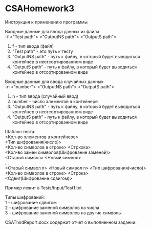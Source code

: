 # CSAHomework3
Инструкция к применению программы

Входные данные для ввода данных из файла:  
-f <"Test path"> <"OutputNS path"> <"OutputS path">  
1. f - тип ввода (файл)  
2. "Test path" - это путь к тесту  
3. "OutputNS path" - путь к файлу, в который будет выводиться контейнер в неотсортированном виде  
4. "OutputS path" - путь к файлу, в который будет выводиться контейнер в отсортированном виде

Входные данные для ввода случайных данных:  
-n <"number"> <"OutputNS path"> <"OutputS path">  
1. n - тип ввода (случайный ввод)  
2. number - число элементов в контейнере  
3. "OutputNS path" - путь к файлу, в который будет выводиться контейнер в неотсортированном виде  
4. "OutputS path" - путь к файлу, в который будет выводиться контейнер в отсортированном виде

Шаблон теста:  
<Кол-во элементов в контейнере>  
<Тип шифрования(число)>  
<Кол-во символов в строке> <Стркока>  
<Кол-во замен символов(Шифрование заменой)>  
<Старый символ> <Новый символ>  
...  
<Старый символ n> <Новый символ n>
<Тип шифрования(число)>  
<Кол-во символов в строке> <Строка>  
<Сдвиг(Шифрование сдвигом)>

Пример лежит в Tests/Input/Test1.txt  
  
Типы шифрований:  
1 - шифрование сдвигом  
2 - шифрование заменой символов на числа  
3 - шифрование заменой символов на другие символы  

CSAThirdReport.docx содержит отчет о выполненном задании.
